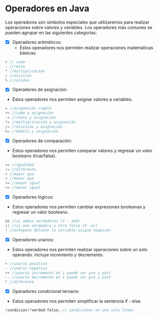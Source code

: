 # Operadores en Java

Los operadores son símbolos especiales que utilizaremos para realizar
operaciones sobre valores y variables. Los operadores más comunes se 
pueden agrupar en las siguientes categorías:

- [x] Operadores aritméticos:
  - Estos operadores nos permiten realizar operaciones matemáticas básicas.
```java
+ // suma
- //resta
* //multiplicación
/ //división
% //residuo
```
- [x] Operadores de asignación:
- Estos operadores nos permiten asignar valores a variables.
```java
= //asignación simple
+= //suma y asignación
-= //resta y asignación
*= //multiplicación y asignación
/= //división y asignación
%= //módulo y asignación
```
- [x] Operadores de comparación:
- Estos operadores nos permiten comparar valores y regresar un valor booleano (true/false).
```java
== //igualdad
!= //diferente
> //mayor que
< //menor que
>= //mayor igual
<= //menor igual
```
- [x] Operadores lógicos:
- Estos operadores nos permiten cambiar expresiones booleanas y regresar un valor booleano.
```java
&& //si ambas verdaderas (Y - and)
|| //si una verdadera y otra falsa (O -or)
! //antepone delante la variable asigna negación
```
- [x] Operadores unarios:
- Estos operadores nos permiten realizar operaciones sobre un solo operando.
incluye incremento y decremento.
```java
+ //unario positivo
- //unario negativo
++ //unario incremento en 1 puede ser pre y post
-- //unario decremento en 1 puede ser pre y post
! //diferente
```
- [x] Operadores condicional ternario:
- Estos operadores nos permiten simplificar la sentencia if - else.
```java
(condicion)?verdad:falso; // condicionar en una sola linea
```
